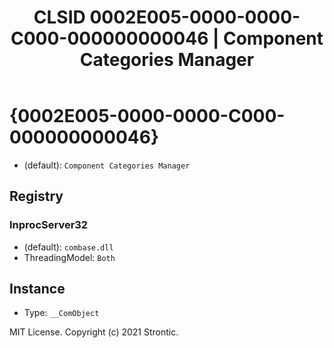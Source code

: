 ﻿---
title: "CLSID 0002E005-0000-0000-C000-000000000046 | Component Categories Manager"
excerpt: What is COM-Object CLSID 0002E005-0000-0000-C000-000000000046?
---

# {0002E005-0000-0000-C000-000000000046}

* (default): `Component Categories Manager`

## Registry


### InprocServer32

* (default): `combase.dll`
* ThreadingModel: `Both`

## Instance

* Type: `__ComObject`

MIT License. Copyright (c) 2021 Strontic.


